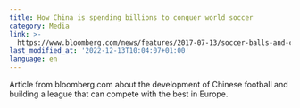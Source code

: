 ```yaml
---
title: How China is spending billions to conquer world soccer
category: Media
link: >-
  https://www.bloomberg.com/news/features/2017-07-13/soccer-balls-and-china-s-billions
last_modified_at: '2022-12-13T10:04:07+01:00'
language: en
---
```

Article from bloomberg.com about the development of Chinese football and building a league that can compete with the best in Europe.

